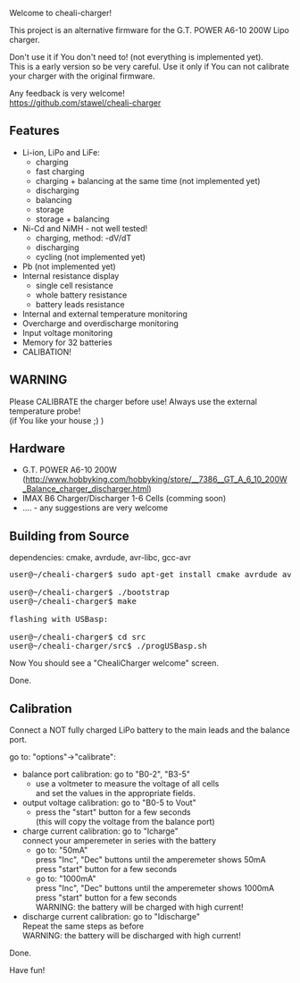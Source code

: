 Welcome to cheali-charger!

This project is an alternative firmware for the G.T. POWER A6-10 200W Lipo charger.

Don't use it if You don't need to!
(not everything is implemented yet).  
This is a early version so be very careful.
Use it only if You can not calibrate your
charger with the original firmware.

Any feedback is very welcome!  
https://github.com/stawel/cheali-charger

Features
--------
- Li-ion, LiPo and LiFe:
  - charging
  - fast charging
  - charging + balancing at the same time (not implemented yet)
  - discharging 
  - balancing
  - storage
  - storage + balancing
- Ni-Cd and NiMH - not well tested!
  - charging, method: -dV/dT
  - discharging 
  - cycling (not implemented yet)
- Pb (not implemented yet)
- Internal resistance display
  - single cell resistance
  - whole battery resistance
  - battery leads resistance
- Internal and external temperature monitoring
- Overcharge and overdischarge monitoring
- Input voltage monitoring
- Memory for 32 batteries 
- CALIBATION!


WARNING
-------
Please CALIBRATE the charger before use!
Always use the external temperature probe!  
(if You like your house ;) )


Hardware
--------
- G.T. POWER A6-10 200W (http://www.hobbyking.com/hobbyking/store/__7386__GT_A_6_10_200W_Balance_charger_discharger.html)
- IMAX B6 Charger/Discharger 1-6 Cells (comming soon)
- .... - any suggestions are very welcome


Building from Source
--------------------
dependencies: cmake, avrdude, avr-libc, gcc-avr

<pre>
user@~/cheali-charger$ sudo apt-get install cmake avrdude avr-libc gcc-avr

user@~/cheali-charger$ ./bootstrap
user@~/cheali-charger$ make

flashing with USBasp:
 
user@~/cheali-charger$ cd src
user@~/cheali-charger/src$ ./progUSBasp.sh
</pre>
 
Now You should see a "ChealiCharger welcome" screen.

Done.


Calibration
-----------
Connect a NOT fully charged LiPo battery to the main leads
and the balance port.

go to: "options"->"calibrate":
- balance port calibration: go to "B0-2", "B3-5"  
   - use a voltmeter to measure the voltage of all cells  
     and set the values in the appropriate fields.  
- output voltage calibration: go to "B0-5 to Vout"  
   - press the "start" button for a few seconds  
     (this will copy the voltage from the balance port)
- charge current calibration: go to "Icharge"  
  connect your amperemeter in series with the battery  
  - go to: "50mA"  
    press "Inc", "Dec" buttons until the amperemeter shows 50mA  
    press "start" button for a few seconds  
  - go to: "1000mA"  
    press "Inc", "Dec" buttons until the amperemeter shows 1000mA  
    press "start" button for a few seconds  
    WARNING: the battery will be charged with high current!  
- discharge current calibration: go to "Idischarge"  
    Repeat the same steps as before  
    WARNING: the battery will be discharged with high current!  

Done.



Have fun! 



